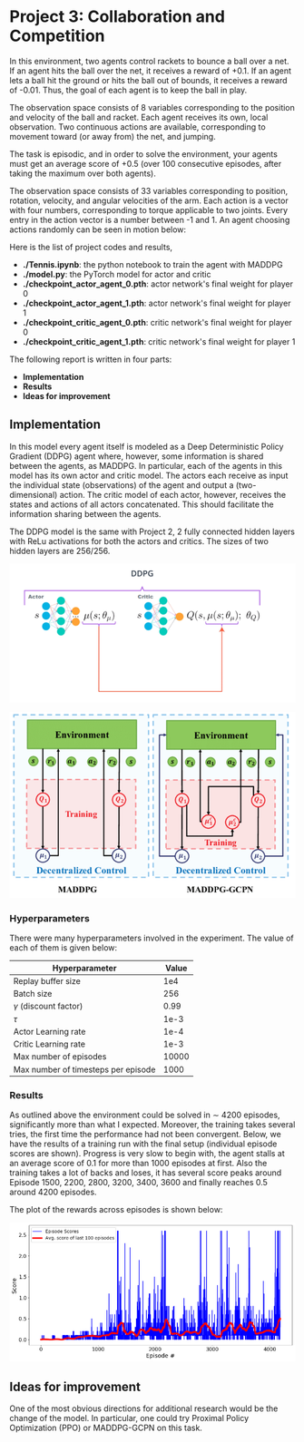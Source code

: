 # Project 3: Collaboration and Competition

In this environment, two agents control rackets to bounce a ball over a net. If an agent hits the ball over the net, it receives a reward of +0.1.  If an agent lets a ball hit the ground or hits the ball out of bounds, it receives a reward of -0.01.  Thus, the goal of each agent is to keep the ball in play.

The observation space consists of 8 variables corresponding to the position and velocity of the ball and racket. Each agent receives its own, local observation.  Two continuous actions are available, corresponding to movement toward (or away from) the net, and jumping.

The task is episodic, and in order to solve the environment, your agents must get an average score of +0.5 (over 100 consecutive episodes, after taking the maximum over both agents).

The observation space consists of 33 variables corresponding to position, rotation, velocity, and angular velocities of the arm. Each action is a vector with four numbers, corresponding to torque applicable to two joints. Every entry in the action vector is a number between -1 and 1. An agent choosing actions randomly can be seen in motion below:

Here is the list of project codes and results,
- **./Tennis.ipynb**: the python notebook to train the agent with MADDPG
- **./model.py**: the PyTorch model for actor and critic
- **./checkpoint_actor_agent_0.pth**: actor network's final weight for player 0
- **./checkpoint_actor_agent_1.pth**: actor network's final weight for player 1
- **./checkpoint_critic_agent_0.pth**: critic network's final weight for player 0
- **./checkpoint_critic_agent_1.pth**: critic network's final weight for player 1

The following report is written in four parts:
- **Implementation**
- **Results**
- **Ideas for improvement**

## Implementation

In this model every agent itself is modeled as a Deep Deterministic Policy Gradient (DDPG) agent where, however, some information is shared between the agents, as MADDPG.
In particular, each of the agents in this model has its own actor and critic model. The actors each receive as input the individual state (observations) of the agent and output a (two-dimensional) action.
The critic model of each actor, however, receives the states and actions of all actors concatenated.
This should facilitate the information sharing between the agents.

The DDPG model is the same with Project 2, 2 fully connected hidden layers with ReLu activations for both the actors and critics.
The sizes of two hidden layers are 256/256.

![ddpg](./images/DDPG.png)

![ddpg](./images/MADDPG-left-and-MADDPG-GCPN-right.png)

### Hyperparameters

There were many hyperparameters involved in the experiment. The value of each of them is given below:

| Hyperparameter                      | Value |
| ----------------------------------- | ----- |
| Replay buffer size                  | 1e4   |
| Batch size                          | 256   |
| $\gamma$ (discount factor)          | 0.99  |
| $\tau$                              | 1e-3  |
| Actor Learning rate                 | 1e-4  |
| Critic Learning rate                | 1e-3  |
| Max number of episodes              | 10000 |
| Max number of timesteps per episode | 1000  |


### Results

As outlined above the environment could be solved in ∼ 4200 episodes, significantly more than what I expected.
Moreover, the training takes several tries, the first time the performance had not been convergent.
Below, we have the results of a training run with the final setup (individual episode scores are shown).
Progress is very slow to begin with, the agent stalls at an average score of  0.1 for more than 1000 episodes at first.
Also the training takes a lot of backs and loses, it has several score peaks around Episode 1500, 2200, 2800, 3200, 3400, 3600 and finally reaches 0.5 around 4200 episodes.

The plot of the rewards across episodes is shown below:

![ddpg](./images/scores.png)

## Ideas for improvement
One of the most obvious directions for additional research would be the change of the model.
In particular, one could try Proximal Policy Optimization (PPO) or MADDPG-GCPN on this task.
